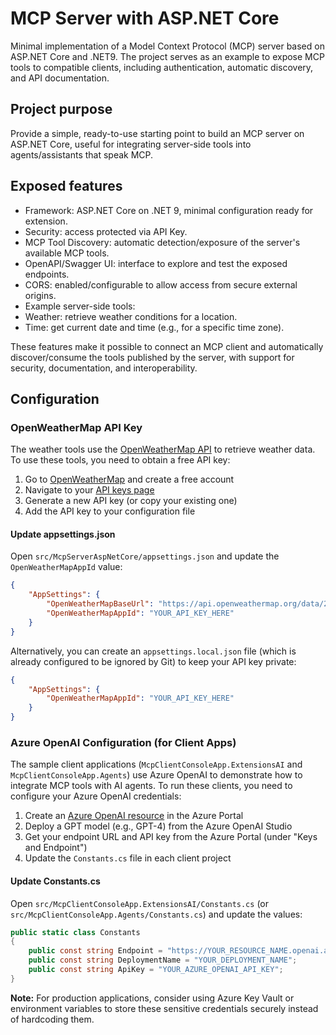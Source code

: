 # MCP Server with ASP.NET Core

Minimal implementation of a Model Context Protocol (MCP) server based on ASP.NET Core and .NET9. The project serves as an example to expose MCP tools to compatible clients, including authentication, automatic discovery, and API documentation.

## Project purpose
Provide a simple, ready-to-use starting point to build an MCP server on ASP.NET Core, useful for integrating server-side tools into agents/assistants that speak MCP.

## Exposed features
- Framework: ASP.NET Core on .NET 9, minimal configuration ready for extension.
- Security: access protected via API Key.
- MCP Tool Discovery: automatic detection/exposure of the server's available MCP tools.
- OpenAPI/Swagger UI: interface to explore and test the exposed endpoints.
- CORS: enabled/configurable to allow access from secure external origins.
- Example server-side tools:
 - Weather: retrieve weather conditions for a location.
 - Time: get current date and time (e.g., for a specific time zone).

These features make it possible to connect an MCP client and automatically discover/consume the tools published by the server, with support for security, documentation, and interoperability.

## Configuration

### OpenWeatherMap API Key

The weather tools use the [OpenWeatherMap API](https://openweathermap.org/api) to retrieve weather data. To use these tools, you need to obtain a free API key:

1. Go to [OpenWeatherMap](https://openweathermap.org/) and create a free account
2. Navigate to your [API keys page](https://home.openweathermap.org/api_keys)
3. Generate a new API key (or copy your existing one)
4. Add the API key to your configuration file

#### Update appsettings.json

Open `src/McpServerAspNetCore/appsettings.json` and update the `OpenWeatherMapAppId` value:

```json
{
    "AppSettings": {
        "OpenWeatherMapBaseUrl": "https://api.openweathermap.org/data/2.5/",
        "OpenWeatherMapAppId": "YOUR_API_KEY_HERE"
    }
}
```

Alternatively, you can create an `appsettings.local.json` file (which is already configured to be ignored by Git) to keep your API key private:

```json
{
    "AppSettings": {
        "OpenWeatherMapAppId": "YOUR_API_KEY_HERE"
    }
}
```

### Azure OpenAI Configuration (for Client Apps)

The sample client applications (`McpClientConsoleApp.ExtensionsAI` and `McpClientConsoleApp.Agents`) use Azure OpenAI to demonstrate how to integrate MCP tools with AI agents. To run these clients, you need to configure your Azure OpenAI credentials:

1. Create an [Azure OpenAI resource](https://portal.azure.com/#create/Microsoft.CognitiveServicesOpenAI) in the Azure Portal
2. Deploy a GPT model (e.g., GPT-4) from the Azure OpenAI Studio
3. Get your endpoint URL and API key from the Azure Portal (under "Keys and Endpoint")
4. Update the `Constants.cs` file in each client project

#### Update Constants.cs

Open `src/McpClientConsoleApp.ExtensionsAI/Constants.cs` (or `src/McpClientConsoleApp.Agents/Constants.cs`) and update the values:

```csharp
public static class Constants
{
    public const string Endpoint = "https://YOUR_RESOURCE_NAME.openai.azure.com/";
    public const string DeploymentName = "YOUR_DEPLOYMENT_NAME";
    public const string ApiKey = "YOUR_AZURE_OPENAI_API_KEY";
}
```

**Note:** For production applications, consider using Azure Key Vault or environment variables to store these sensitive credentials securely instead of hardcoding them.
